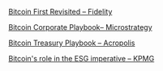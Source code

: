 [Bitcoin First Revisited – Fidelity](https://www.fidelitydigitalassets.com/research-and-insights/bitcoin-first-revisited)

[Bitcoin Corporate Playbook– Microstrategy](https://www.microstrategy.com/bitcoin/documents/treasury-reserve-policy)

[Bitcoin Treasury Playbook – Acropolis](https://www.acropolistreasury.com/playbook)

[Bitcoin's role in the ESG imperative – KPMG](https://kpmg.com/kpmg-us/content/dam/kpmg/pdf/2024/bitcoins-role-esg-imperative.pdf)
